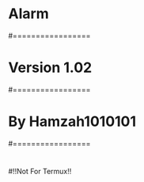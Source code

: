 #     Alarm
#=================
#  Version 1.02
#=================
# By Hamzah1010101
#=================
#
#
#!!Not For Termux!!
